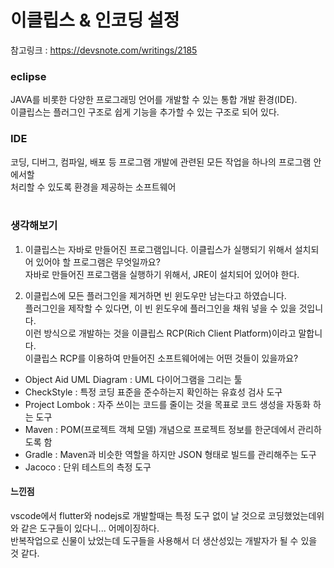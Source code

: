# 이클립스 & 인코딩 설정
참고링크 : https://devsnote.com/writings/2185<br>
### eclipse
JAVA를 비롯한 다양한 프로그래밍 언어를 개발할 수 있는 통합 개발 환경(IDE).<br>
이클립스는 플러그인 구조로 쉽게 기능을 추가할 수 있는 구조로 되어 있다.<br>
### IDE
코딩, 디버그, 컴파일, 배포 등 프로그램 개발에 관련된 모든 작업을 하나의 프로그램 안에서할<br>
처리할 수 있도록 환경을 제공하는 소프트웨어<br>
<br>
### 생각해보기
1. 이클립스는 자바로 만들어진 프로그램입니다. 이클립스가 실행되기 위해서 설치되어 있어야 할 프로그램은 무엇일까요?<br>
자바로 만들어진 프로그램을 실행하기 위해서, JRE이 설치되어 있어야 한다.<br>

2. 이클립스에 모든 플러그인을 제거하면 빈 윈도우만 남는다고 하였습니다.<br>
플러그인을 제작할 수 있다면, 이 빈 윈도우에 플러그인을 채워 넣을 수 있을 것입니다.<br>
이런 방식으로 개발하는 것을 이클립스 RCP(Rich Client Platform)이라고 말합니다.<br>
이클립스 RCP를 이용하여 만들어진 소프트웨어에는 어떤 것들이 있을까요?<br>
- Object Aid UML Diagram : UML 다이어그램을 그리는 툴<br>
- CheckStyle : 특정 코딩 표준을 준수하는지 확인하는 유효성 검사 도구<br>
- Project Lombok : 자주 쓰이는 코드를 줄이는 것을 목표로 코드 생성을 자동화 하는 도구<br>
- Maven : POM(프로젝트 객체 모델) 개념으로 프로젝트 정보를 한군데에서 관리하도록 함<br>
- Gradle : Maven과 비슷한 역할을 하지만 JSON 형태로 빌드를 관리해주는 도구<br>
- Jacoco : 단위 테스트의 측정 도구<br>

#### 느낀점
vscode에서 flutter와 nodejs로 개발할때는 특정 도구 없이 날 것으로 코딩했었는데위와 같은 도구들이 있다니... 어메이징하다.<br>
반복작업으로 신물이 났었는데 도구들을 사용해서 더 생산성있는 개발자가 될 수 있을 것 같다.<br>
